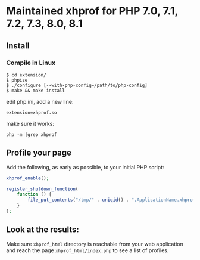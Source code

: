 # Maintained xhprof for PHP 7.0, 7.1, 7.2, 7.3, 8.0, 8.1

## Install

### Compile in Linux
```
$ cd extension/
$ phpize
$ ./configure [--with-php-config=/path/to/php-config]
$ make && make install
```
edit php.ini, add a new line:
```
extension=xhprof.so
```
make sure it works:
```
php -m |grep xhprof
```

## Profile your page

Add the following, as early as possible, to your initial PHP script:
```php
xhprof_enable();

register_shutdown_function(
    function () {
        file_put_contents("/tmp/" . uniqid() . ".ApplicationName.xhprof", serialize(xhprof_disable()));
    }
);
```

## Look at the results:

Make sure `xhprof_html` directory is reachable from your web application and reach the page `xhprof_html/index.php` to see a list of profiles.
